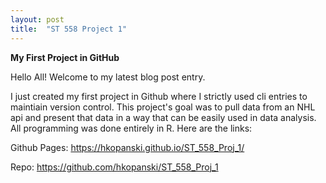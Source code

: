 ```yaml
---
layout: post
title:  "ST 558 Project 1"
---
```


**My First Project in GitHub**

Hello All! Welcome to my latest blog post entry. 

I just created my first project in Github where I strictly used cli entries to maintiain version control. This project's goal was to pull data from an NHL api and present that data in a way that can be easily used in data analysis. All programming was done entirely in R. Here are the links:

Github Pages: https://hkopanski.github.io/ST_558_Proj_1/

Repo: https://github.com/hkopanski/ST_558_Proj_1